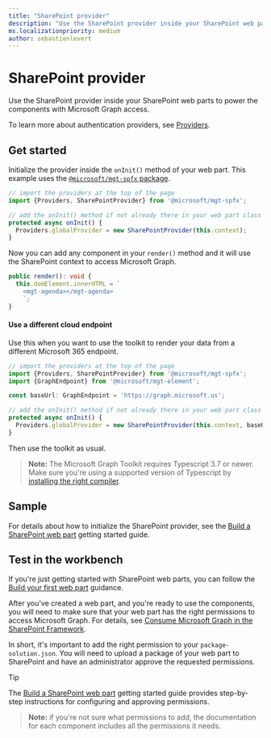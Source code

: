 ```yaml
---
title: "SharePoint provider"
description: "Use the SharePoint provider inside your SharePoint web parts to power the components with Microsoft Graph access."
ms.localizationpriority: medium
author: sebastienlevert
---
```


# SharePoint provider

Use the SharePoint provider inside your SharePoint web parts to power the components with Microsoft Graph access.

To learn more about authentication providers, see [Providers](./providers.md).

## Get started

Initialize the provider inside the `onInit()` method of your web part. This example uses the [`@microsoft/mgt-spfx` package](../get-started/mgt-spfx.md).

```ts
// import the providers at the top of the page
import {Providers, SharePointProvider} from '@microsoft/mgt-spfx';

// add the onInit() method if not already there in your web part class
protected async onInit() {
  Providers.globalProvider = new SharePointProvider(this.context);
}
```

Now you can add any component in your `render()` method and it will use the SharePoint context to access Microsoft Graph.

```ts
public render(): void {
  this.domElement.innerHTML = `
    <mgt-agenda></mgt-agenda>
    `;
}
```

#### Use a different cloud endpoint

Use this when you want to use the toolkit to render your data from a different Microsoft 365 endpoint.

```ts
// import the providers at the top of the page
import {Providers, SharePointProvider} from '@microsoft/mgt-spfx';
import {GraphEndpoint} from '@microsoft/mgt-element';

const baseUrl: GraphEndpoint = 'https://graph.microsoft.us';

// add the onInit() method if not already there in your web part class
protected async onInit() {
  Providers.globalProvider = new SharePointProvider(this.context, baseUrl=baseUrl);
}
```

Then use the toolkit as usual.

>**Note:** The Microsoft Graph Toolkit requires Typescript 3.7 or newer. Make sure you're using a supported version of Typescript by [installing the right compiler](https://github.com/SharePoint/sp-dev-docs/wiki/SharePoint-Framework-v1.8-release-notes#support-for-typescript-27-29-and-3x).

## Sample

For details about how to initialize the SharePoint provider, see the [Build a SharePoint web part](../get-started/build-a-sharepoint-web-part.md) getting started guide.

## Test in the workbench

If you're just getting started with SharePoint web parts, you can follow the [Build your first web part](/sharepoint/dev/spfx/web-parts/get-started/build-a-hello-world-web-part) guidance.

After you've created a web part, and you're ready to use the components, you will need to make sure that your web part has the right permissions to access Microsoft Graph. For details, see [Consume Microsoft Graph in the SharePoint Framework](/sharepoint/dev/spfx/use-aad-tutorial).

In short, it's important to add the right permission to your `package-solution.json`. You will need to upload a package of your web part to SharePoint and have an administrator approve the requested permissions.

>[!TIP]
>The [Build a SharePoint web part](../get-started/build-a-sharepoint-web-part.md#configure-permissions) getting started guide provides step-by-step instructions for configuring and approving permissions.

>**Note:** if you're not sure what permissions to add, the documentation for each component includes all the permissions it needs.
